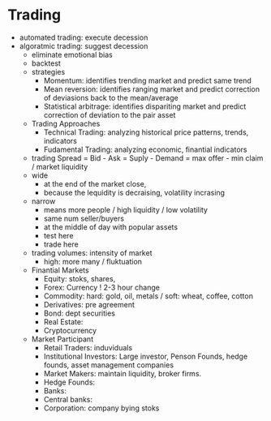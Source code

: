 # Trading

- automated trading: execute decession
- algoratmic trading: suggest decession
  - eliminate emotional bias 
  - backtest
  - strategies
    - Momentum: identifies trending market and predict same trend
    - Mean reversion: identifies ranging market and predict correction of deviasions back to the mean/average 
    - Statistical arbitrage: identifies dispariting market and predict correction of deviation to the pair asset 
  - Trading Approaches
    - Technical Trading: analyzing historical price patterns, trends, indicators
    - Fudamental Trading: analyzing economic, finantial indicators
  -  trading Spread = Bid - Ask = Suply - Demand =  max offer - min claim /  market liquidity
    - wide
      - at the end of the market close,
      - because the lequidity is decraising, volatility incrasing
    - narrow 
      - means more people / high liquidity / low volatility
      - same num seller/buyers 
      - at the middle of day with popular assets 
      - test here
      - trade here 
  - trading volumes: intensity of market
      - high: more many / fluktuation
  - Finantial Markets
    - Equity: stoks, shares, 
    - Forex: Currency ! 2-3 hour change
    - Commodity: hard: gold, oil, metals / soft: wheat, coffee, cotton
    - Derivatives: pre agreement 
    - Bond: dept securities
    - Real Estate: 
    - Cryptocurrency
  - Market Participant
    - Retail Traders: induviduals
    - Institutional Investors: Large investor, Penson Founds, hedge founds, asset management companies
    - Market Makers: maintain liquidity, broker firms. 
    - Hedge Founds: 
    - Banks: 
    - Central banks:  
    - Corporation: company bying stoks